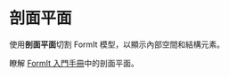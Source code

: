 # 剖面平面

使用**剖面平面**切割 FormIt 模型，以顯示內部空間和結構元素。

瞭解 [FormIt 入門手冊](../formit-primer/part-i/section_planes.md)中的剖面平面。

